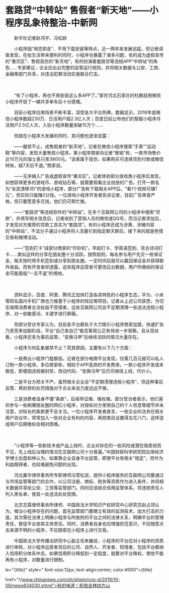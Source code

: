 # 套路贷“中转站” 售假者“新天地”——小程序乱象待整治-中新网

　　新华社记者赵鸿宇、冯松龄

　　小程序因“用完即走”、不用下载安装等特点，近一两年来发展迅猛。但记者调查发现，在给生活带来便利的同时，小程序也暴露了诸多问题，有的成为虚假宣传的“重灾区”、售假高仿的“新天地”，有的扮演着套路贷等违规APP“中转站”的角色……专家建议，企业应出台完整的监管运行规则，并将相关数据与公安、工商、金融等部门共享，对违法犯罪活动实施联合打击。

　　

　　“有了小程序，再也不用安装这么多APP了。”家住河北石家庄的杜鹏喆用微信小程序开锁了一辆共享单车后十分感慨。

　　目前小程序应用场景不断丰富，深受各大平台热捧。数据显示，2018年底微信小程序数超230万、日活用户超2.3亿人次；百度日前公布他们的智能小程序月活用户2.5亿人次，入驻小程序数量突破15万个……

　　但就在小程序大发展的同时，其问题也逐渐显露：

　　——屡禁不止，成售假者的“新天地”。记者在微信小程序搜索“手表”“运动鞋”等内容，发现大量售假小程序。某小程序商家向记者“推销”称，一款市场售价近10万元的瑞士表只卖3800元。“该表属于高仿，如果购买可选择货到付款或微信转账，超7天后不退。”商家说。

　　——无序植入广告成虚假宣传“重灾区”。记者体验部分游戏类小程序后发现，如想获得更多的游戏币、游戏钻石等，就需要观看企业投放的广告。打开一款名为“全民漂移3D”的游戏小程序，部分广告称下载相关APP后，“看1个视频可赚1元”，但实际只能赚2分钱。一位游戏小程序开发者告诉记者，目前广告审查严格，但只要愿意多花钱，他们仍可帮忙推。

　　——“套路贷”等违规软件的“中转站”。在多个互联网公司的小程序中搜索“贷款”，并填写相关信息后，记者收到了营销人员的微信或QQ号，而当记者添加后，才发现对方推荐的贷款工具实为“套路贷”。有的小程序还成为涉黄、涉赌内容的“中转站”，不法分子通过小程序将人流量引到指定聊天群后，接下来的就是色情交易和赌博活动。

　　——“签到打卡”成部分商家的“印钞机”。早起打卡、学英语签到、背古诗词打卡……类似这样的分享在朋友圈十分活跃。按照规则，每名参与用户先交一些保证金，每天按时用手机签到或分享到朋友圈，一定时间后就可以赢回保证金并获得额外收益。而有开发者却透露，这些程序运营者可更改后台数据，用户所缴纳的保证金可能面临“一去不返”的境地。

　　

　　资料显示，百度、阿里、腾讯正加快打造各具特色的小程序生态，华为、小米等知名国内手机厂商也力推基于小程序的轻应用项目。记者从上述公司获悉，为切实保障消费者合法权益不受侵害，这些互联网公司会不定期清理一些违法违规小程序，对一些敏感词、关键字进行屏蔽。

　　但部分受访专家认为，目前各平台都处于大力吸引小程序商家加盟，快速扩张乃至竞争加剧阶段，平台“自己查自己”能否客观公正有待进一步观察。且从现状看，小程序还多为事后监管，“变换马甲”后继续活跃的情况大量存在。

　　小程序为何乱象屡禁不止？究其原因，主要有以下几个方面：

　　一是商业小程序门槛极低。记者在部分电商平台发现，仅需几百元就可以私人订制一款小程序。多位商家称，相较于APP高昂的开发费用，一款小程序开发成本极低，即便因违规被封禁，改动代码、“变换马甲”后仍可继续上线，代价小。

　　二是平台方把关不严。虽然相关企业会“不定期清理违规小程序”，但这种事后监管、再封禁的处罚措施对于企业来说力度远远不够。

　　三是消费者自身不懂“条款”，后续举证难、维权难。部分受访者表示，他们喜欢参与一些刷爆朋友圈的网红小程序，对授权对方使用自己的个人信息等细节并未注意，对较长的条款更不会关注。一位小程序开发者直言，一些企业的法务在相关用户协议中，常常加入一些对企业有利的内容，再把类目设置得五花八门，这样造成用户后期维权会相对困难。

　　

　　“小程序等一些新技术或产品上线时，企业对存在的一些风险或潜在隐患视而不见，先上线后治理的情况在互联网公司十分普遍。”中国财政科学研究院应用经济学博士后盘和林认为，如果靠企业自身平台监管，即使平台有相关“规定”，但作为利益既得者，也较难避免问题的出现。

　　河北冀华律师事务所专职律师冯雪松说，提供小程序服务的互联网公司要通过与市场监管等部门的合作，以公司注册、商标、税务等资质作为进入条件，并将相关数据共享给公安、工信等监管部门。同时应该结合信用监管体系，将违规责任人列入黑名单，使其一处违法处处受限。

　　北京志霖律师事务所律师、中国政法大学知识产权研究中心研究员赵占领认为，根治小程序存在的问题，首先监管部门要建立有效的监测技术，加大打击的力度。其次需在法律上明确小程序与所依附的平台之间的法律关系，明确平台的管理责任，督促平台发挥主体责任。同时，消费者自身也应增强防范意识，不应随意点击来源不明的小程序，不应随意在小程序上进行交易。

　　中国政法大学传播法研究中心副主任朱巍说，小程序的平台应对小程序的资质进行审核，对小程序运营者背后的公司、自然人、开发者、知情者，包括平台都纳入信用积分体系中去。如果信用积分降低到一定程度，就要对平台降权，使他不能再有小程序，对数量进行限制。

le="{title}" style=" font-size:12px; text-align:center; color:#000">{title}

href="//www.chinanews.com/sh/shipin/cns-d/2019/10-09/news834030.shtml">秋的味道！航拍吉林四方山
